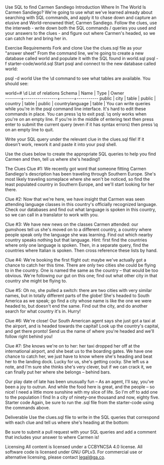 Use SQL to find Carmen Sandiego
Introduction
Where In The World Is Carmen Sandiego?
We're going to use what we've learned already about searching with SQL commands, and apply it to chase down and capture an elusive and World-renowned thief, Carmen Sandiego. Follow the clues, use the interweb - write down both the SQL commands / queries you used and your answers to the clues - and figure out where Carmen's headed, so we can catch her and bring her in.

Exercise
Requirements
Fork and clone
Use the clues.sql file as your "answer sheet"
From the command line, we're going to create a new database called world and populate it with the SQL found in world.sql
psql -f starter-code/world.sql
Start psql and connect to the new database called world:

psql -d world
Use the \d command to see what tables are available. You should see:

world=# \d
              List of relations
 Schema |      Name       | Type  |   Owner   
--------+-----------------+-------+-----------
 public | city            | table | <your-psql-user>
 public | country         | table | <your-psql-user>
 public | countrylanguage | table | <your-psql-user>
You can write queries while you're in the psql command line interface. It's hard to edit these commands in place. You can press \q to exit psql. \q only works when you're on an empty line. If you're in the middle of entering text then press enter to submit the current query (even if it has syntax errors) then press \q on an empty line to quit.

Write your SQL query under the relevant clue in the clues.sql file! If it doesn't work, rework it and paste it into your psql shell.

Use the clues below to create the appropriate SQL queries to help you find Carmen and then, tell us where she's heading!!

The Clues
Clue #1: We recently got word that someone fitting Carmen Sandiego's description has been traveling through Southern Europe. She's most likely traveling someplace where she won't be noticed, so find the least populated country in Southern Europe, and we'll start looking for her there.

Clue #2: Now that we're here, we have insight that Carmen was seen attending language classes in this country's officially recognized language. Check our databases and find out what language is spoken in this country, so we can call in a translator to work with you.

Clue #3: We have new news on the classes Carmen attended: our gumshoes tell us she's moved on to a different country, a country where people speak only the language she was learning. Find out which nearby country speaks nothing but that language. Hint: first find the countries where only one language is spoken. Then, in a separate query, find the countries where Italian is spoken. Then cross reference these lists by hand.

Clue #4: We're booking the first flight out: maybe we've actually got a chance to catch her this time. There are only two cities she could be flying to in the country. One is named the same as the country – that would be too obvious. We're following our gut on this one; find out what other city in that country she might be flying to.

Clue #5: Oh no, she pulled a switch: there are two cities with very similar names, but in totally different parts of the globe! She's headed to South America as we speak; go find a city whose name is like the one we were headed to, but doesn't end the same. Find out the city, and do another search for what country it's in. Hurry!

Clue #6: We're close! Our South American agent says she just got a taxi at the airport, and is headed towards the capital! Look up the country's capital, and get there pronto! Send us the name of where you're headed and we'll follow right behind you!

Clue #7: She knows we're on to her: her taxi dropped her off at the international airport, and she beat us to the boarding gates. We have one chance to catch her, we just have to know where she's heading and beat her to the landing dock. Lucky for us, she's getting cocky. She left us a note, and I'm sure she thinks she's very clever, but if we can crack it, we can finally put her where she belongs – behind bars.

  Our play date of late has been unusually fun –
  As an agent, I'll say, you've been a joy to outrun.
  And while the food here is great, and the people – so nice!
  I need a little more sunshine with my slice of life.
  So I'm off to add one to the population I find
  In a city of ninety-one thousand and now, eighty five.
Starter code
Again, be sure to run the .sql file from the starter-code using the commands above.

Deliverable
Use the clues.sql file to write in the SQL queries that correspond with each clue and tell us where she's heading at the bottom:



Be sure to submit a pull request with your SQL queries and add a comment that includes your answer to where Carmen is!

Licensing
All content is licensed under a CC­BY­NC­SA 4.0 license. All software code is licensed under GNU GPLv3. For commercial use or alternative licensing, please contact legal@ga.co.